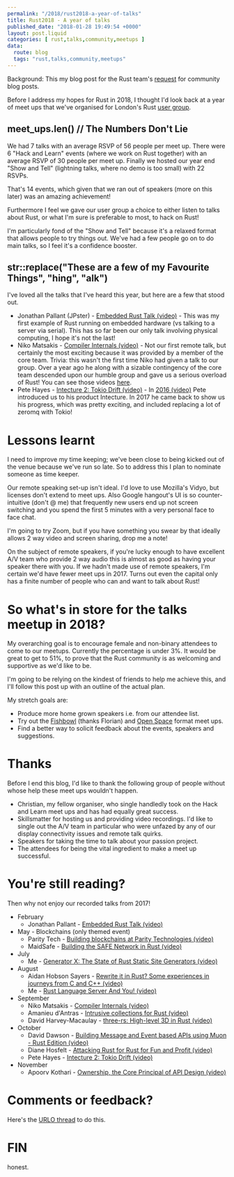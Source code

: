 ```yaml
---
permalink: "/2018/rust2018-a-year-of-talks"
title: Rust2018 - A year of talks
published_date: "2018-01-28 19:49:54 +0000"
layout: post.liquid
categories: [ rust,talks,community,meetups ]
data:
  route: blog
  tags: "rust,talks,community,meetups"
---
```

Background: This my blog post for the Rust team's [request](https://blog.rust-lang.org/2018/01/03/new-years-rust-a-call-for-community-blogposts.html) for community blog posts.

Before I address my hopes for Rust in 2018, I thought I'd look back at a year of meet ups that we've organised for London's Rust [user group](https://www.meetup.com/Rust-London-User-Group).

##  meet_ups.len() // The Numbers Don't Lie

We had 7 talks with an average RSVP of 56 people per meet up. There were 6 "Hack and Learn" events (where we work on Rust together) with an average RSVP of 30 people per meet up. Finally we hosted our year end "Show and Tell" (lightning talks, where no demo is too small) with 22 RSVPs. 

That's 14 events, which given that we ran out of speakers (more on this later) was an amazing achievement!

Furthermore I feel we gave our user group a choice to either listen to talks about Rust, or what I'm sure is preferable to most, to hack on Rust!

I'm particularly fond of the "Show and Tell" because it's a relaxed format that allows people to try things out. We've had a few people go on to do main talks, so I feel it's a confidence booster.

## str::replace("These are a few of my Favourite Things", "hing", "alk")

I've loved all the talks that I've heard this year, but here are a few that stood out.

- Jonathan Pallant (JPster) - [Embedded Rust Talk (video)](https://skillsmatter.com/skillscasts/9817-february-rust-meetup) - This was my first example of Rust running on embedded hardware (vs talking to a server via serial). This has so far been our only talk involving physical computing, I hope it's not the last!
- Niko Matsakis - [Compiler Internals (video)](https://skillsmatter.com/skillscasts/10868-inside-the-rust-compiler) - Not our first remote talk, but certainly the most exciting because it was provided by a member of the core team. Trivia: this wasn't the first time Niko had given a talk to our group. Over a year ago he along with a sizable contingency of the core team descended upon our humble group and gave us a serious overload of Rust! You can see those videos [here](https://skillsmatter.com/meetups/8173-state-of-rust-2016-and-how-to-create-webservices-in-rust). 
- Pete Hayes - [Intecture 2: Tokio Drift (video)](https://skillsmatter.com/skillscasts/11038-intecture-2-tokio-drift) - In [2016 (video)](https://skillsmatter.com/skillscasts/8311-rust-london-meetup) Pete introduced us to his product Intecture. In 2017 he came back to show us his progress, which was pretty exciting, and included replacing a lot of zeromq with Tokio!

# Lessons learnt

I need to improve my time keeping; we've been close to being kicked out of the venue because we've run so late. So to address this I plan to nominate someone as time keeper.

Our remote speaking set-up isn't ideal. I'd love to use Mozilla's Vidyo, but licenses don't extend to meet ups. Also Google hangout's UI is so counter-intuitive (don't @ me) that frequently new users end up not screen switching and you spend the first 5 minutes with a very personal face to face chat.

I'm going to try Zoom, but if you have something you swear by that ideally allows 2 way video and screen sharing, drop me a note!

On the subject of remote speakers, if you're lucky enough to have excellent A/V team who provide 2 way audio this is almost as good as having your speaker there with you. If we hadn't made use of remote speakers, I'm certain we'd have fewer meet ups in 2017. Turns out even the capital only has a finite number of people who can and want to talk about Rust!

# So what's in store for the talks meetup in 2018?

My overarching goal is to encourage female and non-binary attendees to come to our meetups. Currently the percentage is under 3%. It would be great to get to 51%, to prove that the Rust community is as welcoming and supportive as we'd like to be.

I'm going to be relying on the kindest of friends to help me achieve this, and I'll follow this post up with an outline of the actual plan.

My stretch goals are:

- Produce more home grown speakers i.e. from our attendee list.
- Try out the [Fishbowl](https://skillsmatter.com/skillscasts/8311-rust-london-meetup) (thanks Florian) and [Open Space](https://en.wikipedia.org/wiki/Open_Space_Technology) format meet ups.
- Find a better way to solicit feedback about the events, speakers and suggestions.

# Thanks

Before I end this blog, I'd like to thank the following group of people without whose help these meet ups wouldn't happen.

- Christian, my fellow organiser, who single handledly took on the Hack and Learn meet ups and has had equally great success.
- Skillsmatter for hosting us and providing video recordings. I'd like to single out the A/V team in particular who were unfazed by any of our display connectivity issues and remote talk quirks.
- Speakers for taking the time to talk about your passion project.
- The attendees for being the vital ingredient to make a meet up successful.

# You're still reading?

Then why not enjoy our recorded talks from 2017!

- February 
  - Jonathan Pallant - [Embedded Rust Talk (video)](https://skillsmatter.com/skillscasts/9817-february-rust-meetup)
- May - Blockchains (only themed event) 
  - Parity Tech - [Building blockchains at Parity Technologies (video)](https://skillsmatter.com/skillscasts/10194-building-blockchains-at-parity-technologies)
  - MaidSafe - [Building the SAFE Network in Rust (video)](https://skillsmatter.com/skillscasts/10209-building-the-safe-network-in-rust)
- July
  - Me - [Generator X: The State of Rust Static Site Generators (video)](https://skillsmatter.com/skillscasts/10589-london-rust-meetup-14)
 - August
   - Aidan Hobson Sayers - [Rewrite it in Rust? Some experiences in journeys from C and C++ (video)](https://skillsmatter.com/skillscasts/10663-rewrite-it-in-rust-some-experiences-in-journeys-from-c-and-c-plus-plus)
   - Me - [Rust Language Server And You! (video)](https://skillsmatter.com/skillscasts/10664-rust-language-server-and-you)
- September
  - Niko Matsakis - [Compiler Internals (video)](https://skillsmatter.com/skillscasts/10868-inside-the-rust-compiler)
  - Amanieu d'Antras - [Intrusive collections for Rust (video)](https://skillsmatter.com/skillscasts/10911-intrusive-data-structures-for-rust)
  - David Harvey-Macaulay - [three-rs: High-level 3D in Rust (video)](https://skillsmatter.com/skillscasts/10925-three-rs-high-level-3d-in-rust)
- October
  - David Dawson - [Building Message and Event based APIs using Muon - Rust Edition (video)](https://skillsmatter.com/skillscasts/10898-building-message-and-event-based-apis-using-muon-rust-edition)
  - Diane Hosfelt - [Attacking Rust for Rust for Fun and Profit (video)](https://skillsmatter.com/skillscasts/11037-exploiting-rust-for-fun-and-profit)
  - Pete Hayes - [Intecture 2: Tokio Drift (video)](https://skillsmatter.com/skillscasts/11038-intecture-2-tokio-drift)
- November
  - Apoorv Kothari - [Ownership, the Core Principal of API Design (video)](https://skillsmatter.com/skillscasts/10897-ownership-the-core-principal-of-api-design)

# Comments or feedback?

Here's the [URLO thread](https://users.rust-lang.org/t/rust2018-a-year-of-talks/15316) to do this.

# FIN

  honest.
